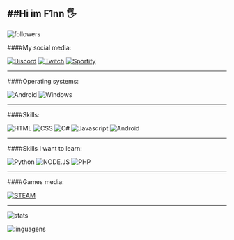 ##Hi im F1nn 🖐
---

![followers](https://img.shields.io/github/followers/{F1nnD3v}.svg?style=social&label=Follow&maxAge=2592000)

####My social media:

[![Discord](https://img.shields.io/badge/Discord-7289DA?style=for-the-badge&logo=discord&logoColor=white)](https://discord.gg/DHrun7NHzB) [![Twitch](https://img.shields.io/badge/Twitch-9146FF?style=for-the-badge&logo=twitch&logoColor=white)](https://www.twitch.tv/finn21) [![Sportify](https://img.shields.io/badge/Spotify-1ED760?&style=for-the-badge&logo=spotify&logoColor=white)](https://open.spotify.com/user/3cpjegzdjcqv5g90n2fx3alki)

---

####Operating systems:

![Android](https://img.shields.io/badge/Android-3DDC84?style=for-the-badge&logo=android&logoColor=white) ![Windows](https://img.shields.io/badge/Windows-0078D6?style=for-the-badge&logo=windows&logoColor=white)

---

####Skills:

![HTML](https://img.shields.io/badge/HTML5-E34F26?style=for-the-badge&logo=html5&logoColor=white) ![CSS](https://img.shields.io/badge/CSS3-1572B6?style=for-the-badge&logo=css3&logoColor=white) ![C#](https://img.shields.io/badge/C%23-239120?style=for-the-badge&logo=c-sharp&logoColor=white) ![Javascript](https://img.shields.io/badge/JavaScript-F7DF1E?style=for-the-badge&logo=javascript&logoColor=black) ![Android](https://img.shields.io/badge/Android-3DDC84?style=for-the-badge&logo=android&logoColor=white)

---

####Skills I want to learn:

![Python](https://img.shields.io/badge/Python-14354C?style=for-the-badge&logo=python&logoColor=white) ![NODE.JS](https://img.shields.io/badge/Node.js-43853D?style=for-the-badge&logo=node.js&logoColor=white) ![PHP](https://img.shields.io/badge/PHP-777BB4?style=for-the-badge&logo=php&logoColor=white)

---

####Games media:

[![STEAM](https://img.shields.io/badge/Steam-000000?style=for-the-badge&logo=steam&logoColor=white)](https://steamcommunity.com/id/F1nnS)

---

![stats](https://github-readme-stats.vercel.app/api?username={https://github.com/F1nnD3v}&theme=blue-green)

![linguagens](https://github-readme-stats.vercel.app/api/top-langs/?username={F1nnD3v}&theme=blue-green)

